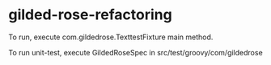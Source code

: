 # gilded-rose-refactoring

To run, execute com.gildedrose.TexttestFixture main method.

To run unit-test, execute GildedRoseSpec in src/test/groovy/com/gildedrose
